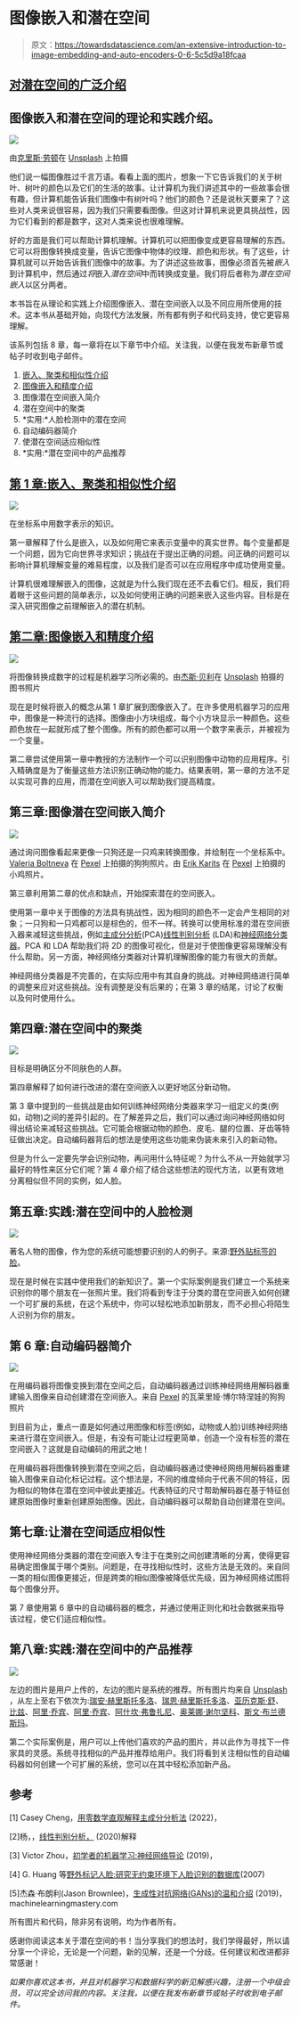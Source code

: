 # 图像嵌入和潜在空间

> 原文：<https://towardsdatascience.com/an-extensive-introduction-to-image-embedding-and-auto-encoders-0-6-5c5d9a18fcaa>

## [对潜在空间的广泛介绍](https://towardsdatascience.com/tagged/image-autoencoder)

## 图像嵌入和潜在空间的理论和实践介绍。

![](img/0e311b29ca23bd80c05273acec2ab376.png)

由[克里斯·劳顿](https://unsplash.com/@chrislawton?utm_source=medium&utm_medium=referral)在 [Unsplash](https://unsplash.com?utm_source=medium&utm_medium=referral) 上拍摄

他们说一幅图像胜过千言万语。看看上面的图片，想象一下它告诉我们的关于树叶、树叶的颜色以及它们的生活的故事。让计算机为我们讲述其中的一些故事会很有趣，但计算机能告诉我们图像中有树叶吗？他们的颜色？还是说秋天要来了？这些对人类来说很容易，因为我们只需要看图像。但这对计算机来说更具挑战性，因为它们看到的都是数字，这对人类来说也很难理解。

好的方面是我们可以帮助计算机理解。计算机可以把图像变成更容易理解的东西。它可以将图像转换成变量，告诉它图像中物体的纹理、颜色和形状。有了这些，计算机就可以开始告诉我们图像中的故事。为了讲述这些故事，图像必须首先被*嵌入*到计算机中，然后通过*将*嵌入*潜在空间*中而转换成变量。我们将后者称为*潜在空间嵌入*以区分两者。

本书旨在从理论和实践上介绍图像嵌入、潜在空间嵌入以及不同应用所使用的技术。这本书从基础开始，向现代方法发展，所有都有例子和代码支持，使它更容易理解。

该系列包括 8 章，每一章将在以下章节中介绍。关注我，以便在我发布新章节或帖子时收到电子邮件。

1.  [嵌入、聚类和相似性介绍](/introduction-to-embedding-clustering-and-similarity-11dd80b00061)
2.  [图像嵌入和精度介绍](/introduction-to-image-embedding-and-accuracy-53473e8965f)
3.  图像潜在空间嵌入简介
4.  潜在空间中的聚类
5.  *实用:*人脸检测中的潜在空间
6.  自动编码器简介
7.  使潜在空间适应相似性
8.  *实用:*潜在空间中的产品推荐

## [第 1 章:嵌入、聚类和相似性介绍](/introduction-to-embedding-clustering-and-similarity-11dd80b00061)

![](img/09a994a2ce139f082965e35344754f3e.png)

在坐标系中用数字表示的知识。

第一章解释了什么是嵌入，以及如何用它来表示变量中的真实世界。每个变量都是一个问题，因为它向世界寻求知识；挑战在于提出正确的问题。问正确的问题可以影响计算机理解变量的难易程度，以及我们是否可以在应用程序中成功使用变量。

计算机很难理解嵌入的图像，这就是为什么我们现在还不去看它们。相反，我们将着眼于这些问题的简单表示，以及如何使用正确的问题来嵌入这些内容。目标是在深入研究图像之前理解嵌入的潜在机制。

## [第二章:图像嵌入和精度介绍](/introduction-to-image-embedding-and-accuracy-53473e8965f)

![](img/d3866de92c3f430340e5f2968bb860c9.png)

将图像转换成数字的过程是机器学习所必需的。由[杰斯·贝利](https://unsplash.com/photos/gL2jT6xHYOY)在 [Unsplash](https://unsplash.com?utm_source=medium&utm_medium=referral) 拍摄的图书照片

现在是时候将嵌入的概念从第 1 章扩展到图像嵌入了。在许多使用机器学习的应用中，图像是一种流行的选择。图像由小方块组成，每个小方块显示一种颜色。这些颜色放在一起就形成了整个图像。所有的颜色都可以用一个数字来表示，并被视为一个变量。

第二章尝试使用第一章中教授的方法制作一个可以识别图像中动物的应用程序。引入精确度是为了衡量这些方法识别正确动物的能力。结果表明，第一章的方法不足以实现可靠的应用，而潜在空间嵌入可以帮助我们提高精度。

## 第三章:图像潜在空间嵌入简介

![](img/9705f948900093dc13785a451681f551.png)

通过询问图像看起来更像一只狗还是一只鸡来转换图像，并绘制在一个坐标系中。 [Valeria Boltneva](https://www.pexels.com/@valeriya/) 在 [Pexel](https://www.pexels.com/photo/brown-and-white-short-coated-puppy-1805164/) 上拍摄的狗狗照片。由 [Erik Karits](https://www.pexels.com/@erik-karits-2093459/) 在 [Pexel](https://www.pexels.com/photo/red-and-black-rooster-on-green-grass-3820303/) 上拍摄的小鸡照片。

第三章利用第二章的优点和缺点，开始探索潜在的空间嵌入。

使用第一章中关于图像的方法具有挑战性，因为相同的颜色不一定会产生相同的对象；一只狗和一只鸡都可以是棕色的，但不一样。转换可以使用标准的潜在空间嵌入器来减轻这些挑战，例如[主成分分析](https://www.sartorius.com/en/knowledge/science-snippets/what-is-principal-component-analysis-pca-and-how-it-is-used-507186)(PCA)[线性判别分析](/linear-discriminant-analysis-explained-f88be6c1e00b) (LDA)和[神经网络分类器](/machine-learning-for-beginners-an-introduction-to-neural-networks-d49f22d238f9)。PCA 和 LDA 帮助我们将 2D 的图像可视化，但是对于使图像更容易理解没有什么帮助。另一方面，神经网络分类器对计算机理解图像的能力有很大的贡献。

神经网络分类器是不完善的，在实际应用中有其自身的挑战。对神经网络进行简单的调整来应对这些挑战。没有调整是没有后果的；在第 3 章的结尾，讨论了权衡以及何时使用什么。

## 第四章:潜在空间中的聚类

![](img/233f36edc3ca1154a27ec5f5b962849c.png)

目标是明确区分不同肤色的人群。

第四章解释了如何进行改进的潜在空间嵌入以更好地区分新动物。

第 3 章中提到的一些挑战是由如何训练神经网络分类器来学习一组定义的类(例如，动物)之间的差异引起的。在了解差异之后，我们可以通过询问神经网络如何得出结论来减轻这些挑战。它可能会根据动物的颜色、皮毛、腿的位置、牙齿等特征做出决定。自动编码器背后的想法是使用这些功能来伪装未来引入的新动物。

但是为什么一定要先学会识别动物，再问用什么特征呢？为什么不从一开始就学习最好的特性来区分它们呢？第 4 章介绍了结合这些想法的现代方法，以更有效地分离相似但不同的实例，如人脸。

## 第五章:实践:潜在空间中的人脸检测

![](img/b39528e2ef54c5c07d2232cc54861817.png)

著名人物的图像，作为您的系统可能想要识别的人的例子。来源:[野外贴标签的脸](http://vis-www.cs.umass.edu/lfw/)。

现在是时候在实践中使用我们的新知识了。第一个实际案例是我们建立一个系统来识别你的哪个朋友在一张照片里。我们将看到专注于分类的潜在空间嵌入如何创建一个可扩展的系统，在这个系统中，你可以轻松地添加新朋友，而不必担心将陌生人识别为你的朋友。

## 第 6 章:自动编码器简介

![](img/872fcebbb54688c207a9237dae440426.png)

在用编码器将图像变换到潜在空间之后，自动编码器通过训练神经网络用解码器重建输入图像来自动创建潜在空间嵌入。来自 [Pexel](https://www.pexels.com/photo/brown-and-white-short-coated-puppy-1805164/) 的瓦莱里娅·博尔特涅娃的狗狗照片

到目前为止，重点一直是如何通过用图像和标签(例如，动物或人脸)训练神经网络来进行潜在空间嵌入。但是，有没有可能让过程更简单，创造一个没有标签的潜在空间嵌入？这就是自动编码的用武之地！

在用编码器将图像转换到潜在空间之后，自动编码器通过使神经网络用解码器重建输入图像来自动化标记过程。这个想法是，不同的维度倾向于代表不同的特征，因为相似的物体在潜在空间中彼此更接近。代表特征的尺寸帮助解码器在基于特征创建原始图像时重新创建原始图像。因此，自动编码器可以帮助自动创建潜在空间。

## 第七章:让潜在空间适应相似性

使用神经网络分类器的潜在空间嵌入专注于在类别之间创建清晰的分离，使得更容易确定图像属于哪个类别。问题是，在寻找相似性时，这些方法是无效的。来自同一类的相似图像更接近，但是跨类的相似图像被降低优先级，因为神经网络试图将每个图像分开。

第 7 章使用第 6 章中的自动编码器的概念，并通过使用正则化和社会数据来指导该过程，使它们适应相似性。

## 第八章:实践:潜在空间中的产品推荐

![](img/340859a2868aeab3c98e0e253a90b1fc.png)

左边的图片是用户上传的，左边的图片是系统的推荐。所有图片均来自 [Unsplash](https://unsplash.com) ，从左上至右下依次为:[瑞安·赫里斯托多洛](https://unsplash.com/photos/Vra_DPrrBlE)、[瑞恩·赫里斯托多洛](https://unsplash.com/photos/R-FwAN1qz74)、[亚历克斯·舒](https://unsplash.com/photos/8gNbhF5AGcs)、[比兹](https://unsplash.com/photos/kffkjgreORE)、[阿里·乔宾](https://unsplash.com/photos/qsfgZ3P2C2E)、[阿里·乔宾](https://unsplash.com/photos/odzbdor9vBw)、[阿什坎·弗鲁扎尼](https://unsplash.com/photos/eBwGgqSt1QA)、[奥莱娜·谢尔坚科](https://unsplash.com/photos/gxKL334bUK4)、[斯文·布兰德斯玛](https://unsplash.com/photos/GZ5cKOgeIB0)。

第二个实际案例是，用户可以上传他们喜欢的产品的图片，并以此作为寻找下一件家具的灵感。系统寻找相似的产品并推荐给用户。我们将看到关注相似性的自动编码器如何创建一个可扩展的系统，您可以在其中轻松添加新产品。

## 参考

[1] Casey Cheng，[用零数学直观解释主成分分析法](/principal-component-analysis-pca-explained-visually-with-zero-math-1cbf392b9e7d) (2022)，

[2]杨，，[线性判别分析，](/linear-discriminant-analysis-explained-f88be6c1e00b) (2020)解释

[3] Victor Zhou，[初学者的机器学习:神经网络导论](/machine-learning-for-beginners-an-introduction-to-neural-networks-d49f22d238f9) (2019)，

[4] G. Huang 等[野外标记人脸:研究无约束环境下人脸识别的数据库](http://vis-www.cs.umass.edu/lfw/lfw.pdf)(2007)

[5]杰森·布朗利(Jason Brownlee)，[生成性对抗网络(GANs)的温和介绍](https://machinelearningmastery.com/what-are-generative-adversarial-networks-gans/) (2019)，machinelearningmastery.com

所有图片和代码，除非另有说明，均为作者所有。

感谢你阅读这本关于潜在空间的书！当分享我们的想法时，我们学得最好，所以请分享一个评论，无论是一个问题，新的见解，还是一个分歧。任何建议和改进都非常感谢！

*如果你喜欢这本书，并且对机器学习和数据科学的新见解感兴趣，注册一个中级会员，可以完全访问我的内容。关注我，以便在我发布新章节或帖子时收到电子邮件。*

[](https://medium.com/@mathiasgronne/membership) 